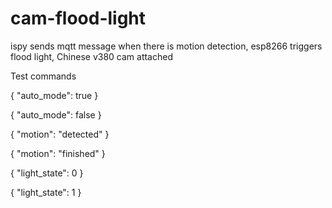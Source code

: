 # cam-flood-light
ispy sends mqtt message when there is motion detection, esp8266 triggers flood light, Chinese v380 cam attached 

Test commands

{
  "auto_mode": true
}

{
  "auto_mode": false
}

{
"motion": "detected"
}

{
"motion": "finished"
}

{
  "light_state": 0
}

{
  "light_state": 1
}
